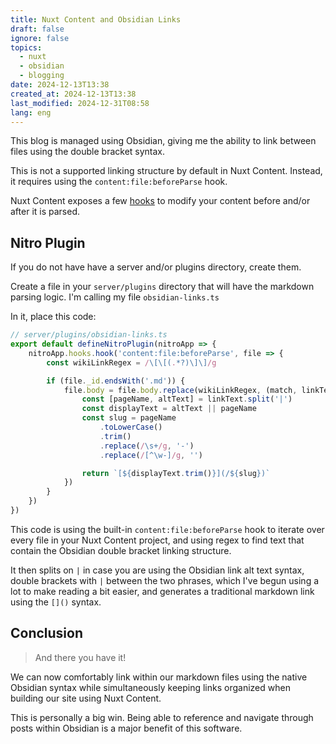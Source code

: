 ```yaml
---
title: Nuxt Content and Obsidian Links
draft: false
ignore: false
topics:
  - nuxt
  - obsidian
  - blogging
date: 2024-12-13T13:38
created_at: 2024-12-13T13:38
last_modified: 2024-12-31T08:58
lang: eng
---
```


This blog is managed using Obsidian, giving me the ability to link between files using the double bracket syntax.

This is not a supported linking structure by default in Nuxt Content. Instead, it requires using the `content:file:beforeParse` hook.

Nuxt Content exposes a few [hooks](https://content.nuxt.com/recipes/hooks) to modify your content before and/or after it is parsed.

## Nitro Plugin

If you do not have have a server and/or plugins directory, create them.

Create a file in your `server/plugins` directory that will have the markdown parsing logic. I'm calling my file `obsidian-links.ts`

In it, place this code:

```ts
// server/plugins/obsidian-links.ts
export default defineNitroPlugin(nitroApp => {
    nitroApp.hooks.hook('content:file:beforeParse', file => {
        const wikiLinkRegex = /\[\[(.*?)\]\]/g

        if (file._id.endsWith('.md')) {
            file.body = file.body.replace(wikiLinkRegex, (match, linkText) => {
                const [pageName, altText] = linkText.split('|')
                const displayText = altText || pageName
                const slug = pageName
                    .toLowerCase()
                    .trim()
                    .replace(/\s+/g, '-')
                    .replace(/[^\w-]/g, '')

                return `[${displayText.trim()}](/${slug})`
            })
        }
    })
})
```

This code is using the built-in `content:file:beforeParse` hook to iterate over every file in your Nuxt Content project, and using regex to find text that contain the Obsidian double bracket linking structure.

It then splits on `|` in case you are using the Obsidian link alt text syntax, double brackets with `|` between the two phrases, which I've begun using a lot to make reading a bit easier, and generates a traditional markdown link using the `[]()` syntax.

## Conclusion

> And there you have it!

We can now comfortably link within our markdown files using the native Obsidian syntax while simultaneously keeping links organized when building our site using Nuxt Content.

This is personally a big win. Being able to reference and navigate through posts within Obsidian is a major benefit of this software.
